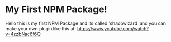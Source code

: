 # My First NPM Package!
Hello this is my first NPM Package and its called 'shadowizard' and you can make your own plugin like this at:  https://www.youtube.com/watch?v=4zzbNac6f6Q